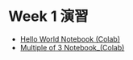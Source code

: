   # Week 1 演習

  - [Hello World Notebook (Colab)](https://colab.research.google.com/drive/1pEyK65Sn9IvfTHPA3z488dDAbYVJ0riK?usp=sharing)
  - [Multiple of 3 Notebook_(Colab)](https://colab.research.google.com/drive/1TWyG1V3mvK65Q0xnqt_P0GkTV6_MuZtc?usp=sharing)
